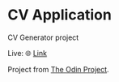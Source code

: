 # CV Application
CV Generator project

Live: 🌐 [Link](https://dawidbal.github.io/CV-Application/)

Project from [The Odin Project](https://www.theodinproject.com).
